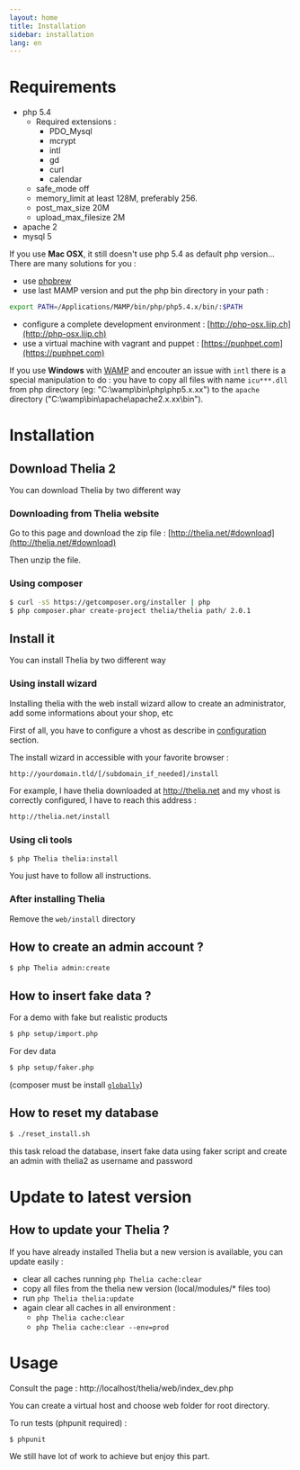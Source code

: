 ```yaml
---
layout: home
title: Installation
sidebar: installation
lang: en
---
```


<div class="page-header">
    <h1>Requirements</h1>
</div>

* php 5.4
    * Required extensions :
        * PDO_Mysql
        * mcrypt
        * intl
        * gd
        * curl
        * calendar
    * safe_mode off
    * memory_limit at least 128M, preferably 256.
    * post\_max\_size 20M
    * upload\_max\_filesize 2M
* apache 2
* mysql 5

If you use **Mac OSX**, it still doesn't use php 5.4 as default php version... There are many solutions for you :

* use [phpbrew](https://github.com/c9s/phpbrew)
* use last MAMP version and put the php bin directory in your path  :

```bash
export PATH=/Applications/MAMP/bin/php/php5.4.x/bin/:$PATH
```

* configure a complete development environment : [http://php-osx.liip.ch](http://php-osx.liip.ch)
* use a virtual machine with vagrant and puppet : [https://puphpet.com](https://puphpet.com)


If you use **Windows** with [WAMP](http://www.wampserver.com/) and encouter an issue with ```intl``` there is a special manipulation to do : you have to copy all files with name ```icu***.dll```  from php directory (eg: "C:\wamp\bin\php\php5.x.xx") to the ```apache``` directory ("C:\wamp\bin\apache\apache2.x.xx\bin").


<div class="page-header">
    <h1>Installation</h1>
</div>


## Download Thelia 2

You can download Thelia by two different way

### Downloading from Thelia website

Go to this page and download the zip file : [http://thelia.net/#download](http://thelia.net/#download)

Then unzip the file.


### Using composer

```bash
$ curl -sS https://getcomposer.org/installer | php
$ php composer.phar create-project thelia/thelia path/ 2.0.1
```


## Install it

You can install Thelia by two different way

### Using install wizard

Installing thelia with the web install wizard allow to create an administrator, add some informations about your shop, etc

First of all, you have to configure a vhost as describe in [configuration](/en/documentation/configuration.html) section.

The install wizard in accessible with your favorite browser :

```bash
http://yourdomain.tld/[/subdomain_if_needed]/install
```

For example, I have thelia downloaded at http://thelia.net and my vhost is correctly configured, I have to reach this address :

```bash
http://thelia.net/install
```

### Using cli tools

```bash
$ php Thelia thelia:install
```

You just have to follow all instructions.


### After installing Thelia

Remove the ```web/install``` directory

## How to create an admin account ?

```bash
$ php Thelia admin:create
```

## How to insert fake data ?

For a demo with fake but realistic products

```bash
$ php setup/import.php
```

For dev data

```bash
$ php setup/faker.php
```

(composer must be install [`globally`](http://getcomposer.org/doc/00-intro.md#globally))
## How to reset my database


```bash
$ ./reset_install.sh
```

this task reload the database, insert fake data using faker script and create an admin with thelia2 as username and password

<div class="page-header">
    <h1>Update to latest version</h1>
</div>

## How to update your Thelia ?

If you have already installed Thelia but a new version is available, you can update easily :

- clear all caches running ```php Thelia cache:clear```
- copy all files from the thelia new version (local/modules/* files too)
- run ```php Thelia thelia:update```
- again clear all caches in all environment :
    - ```php Thelia cache:clear```
    - ```php Thelia cache:clear --env=prod```

<div class="page-header">
    <h1>Usage</h1>
</div>

Consult the page : http://localhost/thelia/web/index_dev.php

You can create a virtual host and choose web folder for root directory.

To run tests (phpunit required) :

```bash
$ phpunit
```

We still have lot of work to achieve but enjoy this part.
